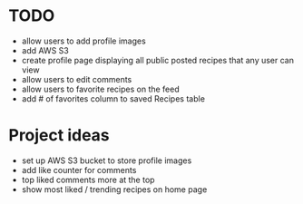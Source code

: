 # TODO
- allow users to add profile images 
- add AWS S3
- create profile page displaying all public posted recipes that any user can view
- allow users to edit comments
- allow users to favorite recipes on the feed
- add # of favorites column to saved Recipes table
# Project ideas
- set up AWS S3 bucket to store profile images 
- add like counter for comments 
- top liked comments more at the top
- show most liked / trending recipes on home page

